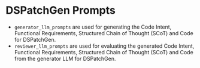 # DSPatchGen Prompts

- ```generator_llm_prompts``` are used for generating the Code Intent, Functional Requirements, Structured Chain of Thought (SCoT) and Code for DSPatchGen.
- ```reviewer_llm_prompts``` are used for evaluating the generated Code Intent, Functional Requirements, Structured Chain of Thought (SCoT) and Code from the generator LLM for DSPatchGen.
